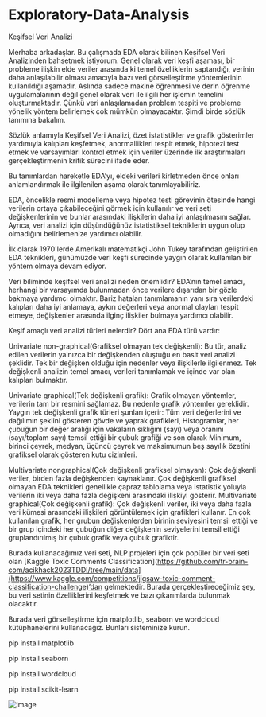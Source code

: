 # Exploratory-Data-Analysis
Keşifsel Veri Analizi

Merhaba arkadaşlar. Bu çalışmada EDA olarak bilinen Keşifsel Veri Analizinden bahsetmek istiyorum. Genel olarak veri keşfi aşaması, bir probleme ilişkin elde veriler arasında ki temel özelliklerin saptandığı, verinin daha anlaşılabilir olması amacıyla bazı veri görselleştirme yöntemlerinin kullanıldığı aşamadır. Aslında sadece makine öğrenmesi ve derin öğrenme uygulamalarının değil genel olarak veri ile ilgili her işlemin temelini oluşturmaktadır. Çünkü veri anlaşılamadan problem tespiti ve probleme yönelik yöntem belirlemek çok mümkün olmayacaktır. Şimdi birde sözlük tanımına bakalım.


Sözlük anlamıyla Keşifsel Veri Analizi, özet istatistikler ve grafik gösterimler yardımıyla kalıpları keşfetmek, anormallikleri tespit etmek, hipotezi test etmek ve varsayımları kontrol etmek için veriler üzerinde ilk araştırmaları gerçekleştirmenin kritik sürecini ifade eder.

Bu tanımlardan hareketle EDA’yı, eldeki verileri kirletmeden önce onları anlamlandırmak ile ilgilenilen aşama olarak tanımlayabiliriz.

EDA, öncelikle resmi modelleme veya hipotez testi görevinin ötesinde hangi verilerin ortaya çıkabileceğini görmek için kullanılır ve veri seti değişkenlerinin ve bunlar arasındaki ilişkilerin daha iyi anlaşılmasını sağlar. Ayrıca, veri analizi için düşündüğünüz istatistiksel tekniklerin uygun olup olmadığını belirlemenize yardımcı olabilir.

İlk olarak 1970'lerde Amerikalı matematikçi John Tukey tarafından geliştirilen EDA teknikleri, günümüzde veri keşfi sürecinde yaygın olarak kullanılan bir yöntem olmaya devam ediyor.

Veri biliminde keşifsel veri analizi neden önemlidir?
EDA’nın temel amacı, herhangi bir varsayımda bulunmadan önce verilere dışarıdan bir gözle bakmaya yardımcı olmaktır. Bariz hataları tanımlamanın yanı sıra verilerdeki kalıpları daha iyi anlamaya, aykırı değerleri veya anormal olayları tespit etmeye, değişkenler arasında ilginç ilişkiler bulmaya yardımcı olabilir.

Keşif amaçlı veri analizi türleri nelerdir?
Dört ana EDA türü vardır:

Univariate non-graphical(Grafiksel olmayan tek değişkenli): Bu tür, analiz edilen verilerin yalnızca bir değişkenden oluştuğu en basit veri analizi şeklidir. Tek bir değişken olduğu için nedenler veya ilişkilerle ilgilenmez. Tek değişkenli analizin temel amacı, verileri tanımlamak ve içinde var olan kalıpları bulmaktır.

Univariate graphical(Tek değişkenli grafik): Grafik olmayan yöntemler, verilerin tam bir resmini sağlamaz. Bu nedenle grafik yöntemler gereklidir. Yaygın tek değişkenli grafik türleri şunları içerir: Tüm veri değerlerini ve dağılımın şeklini gösteren gövde ve yaprak grafikleri, Histogramlar, her çubuğun bir değer aralığı için vakaların sıklığını (sayı) veya oranını (sayı/toplam sayı) temsil ettiği bir çubuk grafiği ve son olarak Minimum, birinci çeyrek, medyan, üçüncü çeyrek ve maksimumun beş sayılık özetini grafiksel olarak gösteren kutu çizimleri.

Multivariate nongraphical(Çok değişkenli grafiksel olmayan): Çok değişkenli veriler, birden fazla değişkenden kaynaklanır. Çok değişkenli grafiksel olmayan EDA teknikleri genellikle çapraz tablolama veya istatistik yoluyla verilerin iki veya daha fazla değişkeni arasındaki ilişkiyi gösterir.
Multivariate graphical(Çok değişkenli grafik): Çok değişkenli veriler, iki veya daha fazla veri kümesi arasındaki ilişkileri görüntülemek için grafikleri kullanır. En çok kullanılan grafik, her grubun değişkenlerden birinin seviyesini temsil ettiği ve bir grup içindeki her çubuğun diğer değişkenin seviyelerini temsil ettiği gruplandırılmış bir çubuk grafik veya çubuk grafiktir.

Burada kullanacağımız veri seti, NLP projeleri için çok popüler bir veri seti olan [Kaggle Toxic Comments Classification](https://github.com/tr-brain-com/acikhack2023TDDI/tree/main/data](https://www.kaggle.com/competitions/jigsaw-toxic-comment-classification-challenge)’dan gelmektedir. Burada gerçekleştireceğimiz şey, bu veri setinin özelliklerini keşfetmek ve bazı çıkarımlarda bulunmak olacaktır.
 
Burada veri görselleştirme için matplotlib, seaborn ve wordcloud kütüphanelerini kullanacağız. Bunları sisteminize kurun.

pip install matplotlib

pip install seaborn

pip install wordcloud

pip install scikit-learn


![image](https://user-images.githubusercontent.com/118043046/236746336-342c3915-03e6-4529-a9da-98472039fb23.png)
